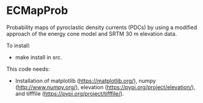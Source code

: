 # ECMapProb
Probability maps of pyroclastic density currents (PDCs) by using a modified approach of the energy cone model and SRTM 30 m elevation data.

To install:
 - make install in src.

This code needs:
 - Installation of matplotlib (https://matplotlib.org/), numpy (http://www.numpy.org/), elevation (https://pypi.org/project/elevation/), and tifffile (https://pypi.org/project/tifffile/).

